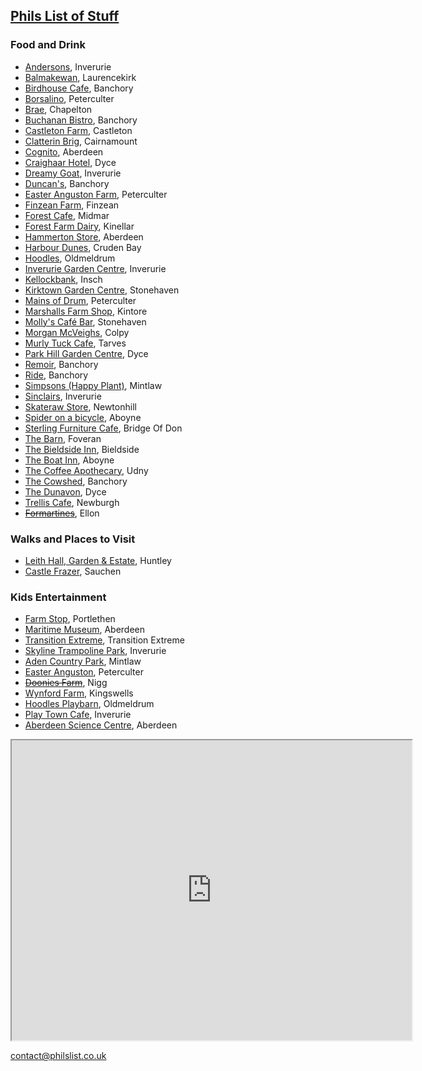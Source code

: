 ## [Phils List of Stuff](https://philslist.co.uk)

### Food and Drink
- [Andersons](https://andersonsofinverurie.co.uk/pages/coffee-shop), Inverurie
- [Balmakewan](https://www.tripadvisor.co.uk/Restaurant_Review-g1602202-d3399312-Reviews-Balmakewan_Farm_Shop-Laurencekirk_Aberdeenshire_Scotland.html), Laurencekirk
- [Birdhouse Cafe](https://www.birdhousecafe.co.uk/), Banchory
- [Borsalino](https://borsalinorestaurant.com/), Peterculter
- [Brae](https://www.brae-at-chapelton.co.uk/), Chapelton
- [Buchanan Bistro](https://www.buchananfood.com/), Banchory
- [Castleton Farm](https://castletonfarm.co.uk/farm-shop/), Castleton 
- [Clatterin Brig](https://www.tripadvisor.co.uk/Restaurant_Review-g1602202-d2170299-Reviews-Clatterin_Brig_Restaurant-Laurencekirk_Aberdeenshire_Scotland.html), Cairnamount
- [Cognito](http://www.cafecognito.co.uk/), Aberdeen
- [Craighaar Hotel](https://craighaarhotel.com/), Dyce
- [Dreamy Goat](https://www.dreamygoatcoffee.com/), Inverurie
- [Duncan's](https://www.duncansofbanchory.co.uk/pages/coffee-shop), Banchory
- [Easter Anguston Farm](https://www.vsa.org.uk/easter-anguston-farm/), Peterculter
- [Finzean Farm](http://finzean.com/TeaRoom.html), Finzean
- [Forest Cafe](https://www.forestcafe.co.uk/food/), Midmar
- [Forest Farm Dairy](https://www.forestfarmdairy.co.uk/), Kinellar
- [Hammerton Store](http://www.hammertonstore.co.uk/), Aberdeen
- [Harbour Dunes](https://harbour-dunes.co.uk/home), Cruden Bay
- [Hoodles](https://hoodles.co.uk/eat/), Oldmeldrum
- [Inverurie Garden Centre](https://inveruriegardencentre.com/restaurant/), Inverurie
- [Kellockbank](https://www.visitscotland.com/info/shopping/kellockbank-country-emporium-p253511), Insch
- [Kirktown Garden Centre](https://www.kirktowngardencentre.co.uk/restaurant/), Stonehaven
- [Mains of Drum](http://www.mainsofdrum.co.uk/the-restaurant/), Peterculter
- [Marshalls Farm Shop](http://marshallsfarmshop.co.uk/), Kintore
- [Molly's Café Bar](https://www.mollyscafebar.com/), Stonehaven
- [Morgan McVeighs](https://morganmcveighs.com/), Colpy
- [Murly Tuck Cafe](https://www.facebook.com/Themurlytuck/), Tarves
- [Park Hill Garden Centre](https://www.parkhillgardencentre.com/), Dyce
- [Remoir](https://www.raemoirgardencentre.co.uk/), Banchory
- [Ride](https://www.tripadvisor.co.uk/Restaurant_Review-g191281-d15560743-Reviews-Ride_Coffee_House-Banchory_Aberdeenshire_Scotland.html), Banchory
- [Simpsons (Happy Plant)](https://www.simpsonsgardencentre.co.uk/our-centres/aberdeenshire-garden-centre/), Mintlaw
- [Sinclairs](https://www.sinclairsjewellers.co.uk/cafe-bistro), Inverurie
- [Skateraw Store](https://www.facebook.com/skaterawstore/), Newtonhill
- [Spider on a bicycle](https://www.spideronabicycle.com/), Aboyne
- [Sterling Furniture Cafe](https://www.sterlingfurniture.co.uk/stores/aberdeen/), Bridge Of Don
- [The Barn](https://www.thebarnfoveran.co.uk/), Foveran
- [The Bieldside Inn](http://pbdevco.com/thebieldsideinnmenus.html), Bieldside
- [The Boat Inn](https://theboatinnaboyne.co.uk/), Aboyne
- [The Coffee Apothecary](https://www.thecoffeeapothecary.co.uk/), Udny
- [The Cowshed](https://www.cowshedrestaurantbanchory.co.uk/), Banchory
- [The Dunavon](https://thedunavon.com/), Dyce
- [Trellis Cafe](https://udnyarmshotel.com/coffee/), Newburgh
- [~~Formartines~~](http://www.formartines.com/eat), Ellon

### Walks and Places to Visit
- [Leith Hall, Garden & Estate](https://www.nts.org.uk/visit/places/leith-hall), Huntley
- [Castle Frazer](https://www.nts.org.uk/visit/places/castle-fraser), Sauchen

### Kids Entertainment
- [Farm Stop](https://farmstop.co.uk/), Portlethen
- [Maritime Museum](https://www.aberdeencity.gov.uk/AAGM/plan-your-visit/aberdeen-maritime-museum), Aberdeen
- [Transition Extreme](https://transition-extreme.com/), Transition Extreme
- [Skyline Trampoline Park](https://www.skylinetrampoline.co.uk/), Inverurie
- [Aden Country Park](https://adencountrypark.org.uk/), Mintlaw
- [Easter Anguston](https://www.vsa.org.uk/easter-anguston-farm/), Peterculter
- [~~Doonies Farm~~](https://www.facebook.com/doonies.farm), Nigg
- [Wynford Farm](https://www.wynfordfarm.com/), Kingswells
- [Hoodles Playbarn](https://hoodles.uk/), Oldmeldrum
- [Play Town Cafe](https://www.playtowninverurie.com/cafe/), Inverurie
- [Aberdeen Science Centre](https://aberdeensciencecentre.org/), Aberdeen


<iframe src="https://www.google.com/maps/d/embed?mid=1ihh5Agq1Nfn6o-hsq7TMhC6wQGgXC8k&ehbc=2E312F" width="640" height="480"></iframe>

contact@philslist.co.uk

